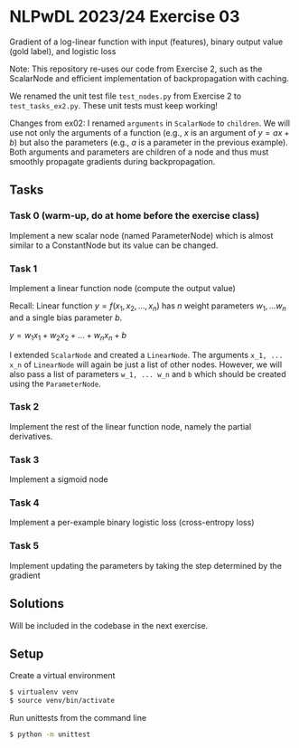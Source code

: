 # NLPwDL 2023/24 Exercise 03

Gradient of a log-linear function with input (features), binary output value (gold label), and logistic loss

Note: This repository re-uses our code from Exercise 2, such as the ScalarNode and efficient implementation of backpropagation with caching.

We renamed the unit test file `test_nodes.py` from Exercise 2 to `test_tasks_ex2.py`. These unit tests must keep working!

Changes from ex02: I renamed `arguments` in `ScalarNode` to `children`. We will use not only the arguments of a function (e.g., $x$ is an argument of $y = a x + b$) but also the parameters (e.g., $a$ is a parameter in the previous example). Both arguments and parameters are children of a node and thus must smoothly propagate gradients during backpropagation.

## Tasks

### Task 0 (warm-up, do at home before the exercise class)

Implement a new scalar node (named ParameterNode) which is almost similar to a ConstantNode but its value can be changed.

### Task 1

Implement a linear function node (compute the output value)

Recall: Linear function $y = f(x_1, x_2, ..., x_n)$ has $n$ weight parameters $w_1, ... w_n$ and a single bias parameter $b$.

$y = w_1 x_1 + w_2 x_2 + ... + w_n x_n + b$

I extended `ScalarNode` and created a `LinearNode`. The arguments `x_1, ... x_n` of `LinearNode` will again be just a list of other nodes. However, we will also pass a list of parameters `w_1, ... w_n` and `b` which should be created using the `ParameterNode`.

### Task 2

Implement the rest of the linear function node, namely the partial derivatives.

### Task 3

Implement a sigmoid node

### Task 4

Implement a per-example binary logistic loss (cross-entropy loss)

### Task 5

Implement updating the parameters by taking the step determined by the gradient

## Solutions

Will be included in the codebase in the next exercise.

## Setup

Create a virtual environment

```bash
$ virtualenv venv
$ source venv/bin/activate
```

Run unittests from the command line

```bash
$ python -m unittest
```